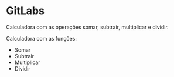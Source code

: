 # GitLabs

Calculadora com as operações somar, subtrair, multiplicar e dividir.

Calculadora com as funções: 
- Somar
- Subtrair
- Multiplicar
- Dividir